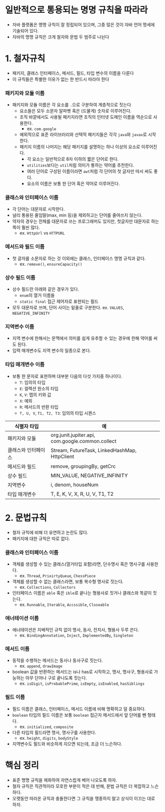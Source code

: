 # 일반적으로 통용되는 명명 규칙을 따라라
- 자바 플랫폼은 명명 규칙이 잘 정립되어 있으며, 그중 많은 것이 자바 언어 명세에 기술되어 있다.
- 자바의 명명 규칙은 크게 철자와 문법 두 범주로 나뉜다

# 1. 철자규칙
- 패키지, 클래스 인터페이스, 메서드, 필드, 타입 변수의 이름을 다룬다
- 이 규칙들은 특별한 이유가 없는 한 반드시 따라야 한다

### 패키지와 모듈 이름
- 패키지와 모듈 이름은 각 요소를 `.`으로 구분하여 계층적으로 짓는다
    - 요소들은 모두 소문자 알파벳 혹은 (드물게) 숫자로 이루어진다.
    - 조직 바깥에서도 사용될 패키지라면 조직의 인터넷 도메인 이름을 역순으로 사용한다.
        - ex. `com.google`
    - 예외적으로 표준 라이브러리와 선택적 패키지들은 각각 `java`와 `javax`로 시작한다.
    - 패키지 이름의 나머지는 해당 패키지를 설명하는 하나 이상의 요소로 이루어진다.
        - 각 요소는 일반적으로 8자 이하의 짧은 단어로 한다.
        - `utilities`보다는 `util`처럼 의미가 통하는 약어를 추천한다.
        - 여러 단어로 구성된 이름이라면 `awt`처럼 각 단어의 첫 글자만 따서 써도 좋다.
        - 요소의 이름은 보통 한 단어 혹은 약어로 이루어진다.

### 클래스와 인터페이스 이름
- 각 단어는 대문자로 시작한다.
- 널리 통용된 줄임말(max, min 등)을 제외하고는 단어를 줄여쓰지 않는다.
- 약자의 경우는 전체를 대문자로 쓰는 프로그래머도 있지만, 첫글자만 대문자로 하는 쪽이 훨씬 많다.
    * ex. `HttpUrl` vs `HTTPURL`

### 메서드와 필드 이름
- 첫 글자를 소문자로 하는 것 이외에는 클래스, 인터페이스 명명 규칙과 같다.
    * ex. `remove()`, `ensureCapacity()`

### 상수 필드 이름
- 상수 필드란 아래와 같은 경우가 있다.
    * `enum`의 열거 이름들
    * `static final` 접근 제어자로 표현되는 필드
- 모두 대문자로 쓰며, 단어 사이는 밑줄로 구분한다. ex. `VALUES`, `NEGATIVE_INFINITY`

### 지역변수 이름
- 지역 변수에 한해서는 문맥에서 의미를 쉽게 유추할 수 있는 경우에 한해 약어를 써도 된다.
- 입력 매개변수도 지역 변수의 일종으로 본다.

### 타입 매개변수 이름
- 보통 한 문자로 표현하며 대부분 다음의 다섯 가지중 하나이다.
    - `T`: 임의의 타입
    - `E`: 컬렉션 원소의 타입
    - `K`, `V`: 맵의 키와 값
    - `X`: 예외
    - `R`: 메서드의 반환 타입
    - `T, U, V`, `T1, T2, T3`: 임의의 타입 시퀀스

| 식별자 타입 | 예 |
| --- | --- |
| 패키지와 모듈 | org.junit.jupiter.api, com.google.common.collect |
| 클래스와 인터페이스 | Stream, FutureTask, LinkedHashMap, HttpClient |
| 메서드와 필드 | remove, groupingBy, getCrc |
| 상수 필드 | MIN_VALUE, NEGATIVE_INFINITY |
| 지역변수 | i, denom, houseNum |
| 타입 매개변수 | T, E, K, V, X, R, U, V, T1, T2 |

# 2. 문법규칙
- 철자 규칙에 비해 더 유연하고 논란도 많다.
- 패키지에 대한 규칙은 따로 없다.

### 클래스와 인터페이스 이름
- 객체를 생성할 수 있는 클래스(열거타입 포함)라면, 단수명사 혹은 명사구를 사용한다.
    * ex. `Thread`, `PrioirtyQueue`, `ChessPiece`
- 객체를 생성할 수 없는 클래스라면, 보통 복수형 명사로 짓는다.
    * ex. `Collections`, `Collectors`
- 인터페이스 이름은 `able` 혹은 `ible`로 끝나는 형용사로 짓거나 클래스와 똑같이 짓는다.
    * ex. `Runnable`, `Iterable`, `Accssible`, `Closeable`

### 애너테이션 이름
- 애너테이션은 지배적인 규칙 없이 명사, 동사, 전치사, 형용사 두루 쓴다.
    * ex. `BindingAnnotation`, `Inject`, `ImplementedBy`, `Singleton`

### 메서드 이름
- 동작을 수행하는 메서드는 동사나 동사구로 짓는다.
    * ex. `append`, `drawImage`
- boolean 값을 반환하는 메서드는 is나 has로 시작하고, 명사, 명사구, 형용사로 가능하는 아무 단어나 구로 끝나도록 짓는다.
    * ex. `isDigit`, `isProbablePrime`, `isEmpty`, `isEnabled`, `hasSiblings`

### 필드 이름
- 필드 이름은 클래스, 인터페이스, 메서드 이름에 비해 명확하고 덜 중요하다.
- `boolean` 타입의 필드 이름은 보통 `boolean` 접근자 메서드에서 앞 단어를 뺀 형태다.
    * ex. `initialized`, `composite`
- 다른 타입의 필드라면 명사, 명사구를 사용한다.
    * ex. `height`, `digits`, `bodyStyle`
- 지역변수도 필드와 비슷하게 지으면 되는데, 조금 더 느슨하다.

# 핵심 정리
- 표준 명명 규칙을 체화하여 자연스럽게 베어 나오도록 하자.
- 철자 규칙은 직관적이라 모호한 부분이 적은 데 반해, 문법 규칙은 더 복잡하고 느슨하다.
- 오랫동안 따라온 규칙과 충돌한다면 그 규칙을 맹종하지 말고 상식이 이끄는 대로 하자.